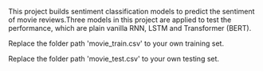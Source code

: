 This project builds sentiment classification models to predict the sentiment of movie reviews.Three models in this project are applied to test the performance, which are plain vanilla RNN, LSTM and Transformer (BERT).

Replace the folder path 'movie_train.csv' to your own training set.

Replace the folder path 'movie_test.csv' to your own testing set.
